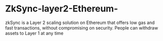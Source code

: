 # ZkSync-layer2-Ethereum-
zkSync is a Layer 2 scaling solution on Ethereum that offers low gas and fast transactions, without compromising on security. People can withdraw assets to Layer 1 at any time
